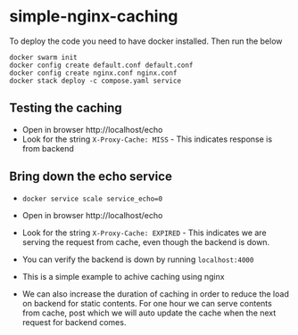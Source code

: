 # simple-nginx-caching
To deploy the code you need to have docker installed. Then run the below
```
docker swarm init
docker config create default.conf default.conf
docker config create nginx.conf nginx.conf
docker stack deploy -c compose.yaml service
```

## Testing the caching
- Open in browser http://localhost/echo
- Look for the string `X-Proxy-Cache: MISS` - This indicates response is from backend
 
 ## Bring down the echo service
- `docker service scale service_echo=0`
- Open in browser http://localhost/echo
- Look for the string `X-Proxy-Cache: EXPIRED` - This indicates we are serving the request from cache, even though the backend is down.
- You can verify the backend is down by running `localhost:4000`

- This is a simple example to achive caching using nginx
- We can also increase the duration of caching in order to reduce the load on backend for static contents. For one hour we can serve contents from cache, post which we will auto update the cache when the next request for backend comes.
